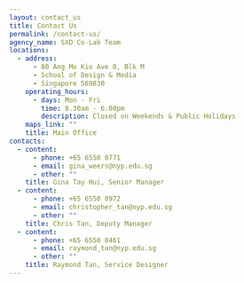 ```yaml
---
layout: contact_us
title: Contact Us
permalink: /contact-us/
agency_name: SXD Co-Lab Team
locations:
  - address:
      - 80 Ang Mo Kio Ave 8, Blk M
      - School of Design & Media
      - Singapore 569830
    operating_hours:
      - days: Mon - Fri
        time: 8.30am - 6.00pm
        description: Closed on Weekends & Public Holidays
    maps_link: ""
    title: Main Office
contacts:
  - content:
      - phone: +65 6550 0771
      - email: gina_weers@nyp.edu.sg
      - other: ""
    title: Gina Tay Hui, Senior Manager
  - content:
      - phone: +65 6550 0972
      - email: christopher_tan@nyp.edu.sg
      - other: ""
    title: Chris Tan, Deputy Manager
  - content:
      - phone: +65 6550 0461
      - email: raymond_tan@nyp.edu.sg
      - other: ""
    title: Raymond Tan, Service Designer
---
```

